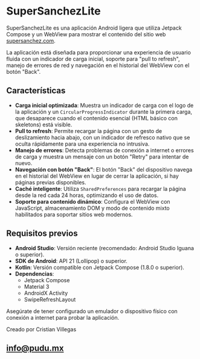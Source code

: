 # SuperSanchezLite

SuperSanchezLite es una aplicación Android ligera que utiliza Jetpack Compose y un WebView para mostrar el contenido del sitio web [supersanchez.com](https://supersanchez.com). 

La aplicación está diseñada para proporcionar una experiencia de usuario fluida con un indicador de carga inicial, soporte para "pull to refresh", manejo de errores de red y navegación en el historial del WebView con el botón "Back".

## Características

- **Carga inicial optimizada**: Muestra un indicador de carga con el logo de la aplicación y un `CircularProgressIndicator` durante la primera carga, que desaparece cuando el contenido esencial (HTML básico con skeletons) está visible.
- **Pull to refresh**: Permite recargar la página con un gesto de deslizamiento hacia abajo, con un indicador de refresco nativo que se oculta rápidamente para una experiencia no intrusiva.
- **Manejo de errores**: Detecta problemas de conexión a internet o errores de carga y muestra un mensaje con un botón "Retry" para intentar de nuevo.
- **Navegación con botón "Back"**: El botón "Back" del dispositivo navega en el historial del WebView en lugar de cerrar la aplicación, si hay páginas previas disponibles.
- **Caché inteligente**: Utiliza `SharedPreferences` para recargar la página desde la red cada 24 horas, optimizando el uso de datos.
- **Soporte para contenido dinámico**: Configura el WebView con JavaScript, almacenamiento DOM y modo de contenido mixto habilitados para soportar sitios web modernos.

## Requisitos previos

- **Android Studio**: Versión reciente (recomendado: Android Studio Iguana o superior).
- **SDK de Android**: API 21 (Lollipop) o superior.
- **Kotlin**: Versión compatible con Jetpack Compose (1.8.0 o superior).
- **Dependencias**:
  - Jetpack Compose
  - Material 3
  - AndroidX Activity
  - SwipeRefreshLayout

Asegúrate de tener configurado un emulador o dispositivo físico con conexión a internet para probar la aplicación.

Creado por Cristian Villegas
## info@pudu.mx
